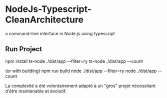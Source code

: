 # NodeJs-Typescript-CleanArchitecture

a command-line interface in Node.js using typescript

## Run Project

npm install
ts-node ./dist/app --filter=ry
ts-node ./dist/app --count

(or with building)
npm run build
node ./dist/app --filter=ry
node ./dist/app --count

La complexité a été volontairement adapté à un "gros" projet nécessitant d'être maintenable et évolutif.
